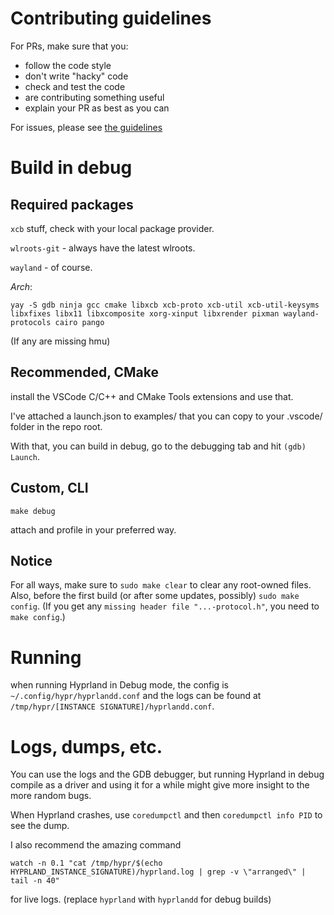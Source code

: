 # Contributing guidelines

For PRs, make sure that you:

- follow the code style
- don't write "hacky" code
- check and test the code
- are contributing something useful
- explain your PR as best as you can

For issues, please see
[the guidelines](https://github.com/vaxerski/Hyprland/blob/main/docs/ISSUE_GUIDELINES.md)

# Build in debug

## Required packages

`xcb` stuff, check with your local package provider.

`wlroots-git` - always have the latest wlroots.

`wayland` - of course.

*Arch*:

`yay -S gdb ninja gcc cmake libxcb xcb-proto xcb-util xcb-util-keysyms libxfixes libx11 libxcomposite xorg-xinput libxrender pixman wayland-protocols cairo pango`

(If any are missing hmu)

## Recommended, CMake

install the VSCode C/C++ and CMake Tools extensions and use that.

I've attached a launch.json to examples/ that you can copy to your .vscode/
folder in the repo root.

With that, you can build in debug, go to the debugging tab and hit
`(gdb) Launch`.

## Custom, CLI

`make debug`

attach and profile in your preferred way.

## Notice

For all ways, make sure to `sudo make clear` to clear any root-owned files.
Also, before the first build (or after some updates, possibly)
`sudo make config`. (If you get any `missing header file "...-protocol.h"`, you
need to `make config`.)

# Running

when running Hyprland in Debug mode, the config is
`~/.config/hypr/hyprlandd.conf` and the logs can be found at
`/tmp/hypr/[INSTANCE SIGNATURE]/hyprlandd.conf`.

# Logs, dumps, etc.

You can use the logs and the GDB debugger, but running Hyprland in debug compile
as a driver and using it for a while might give more insight to the more random
bugs.

When Hyprland crashes, use `coredumpctl` and then `coredumpctl info PID` to see
the dump.

I also recommend the amazing command

`watch -n 0.1 "cat /tmp/hypr/$(echo HYPRLAND_INSTANCE_SIGNATURE)/hyprland.log | grep -v \"arranged\" | tail -n 40"`

for live logs. (replace `hyprland` with `hyprlandd` for debug builds)
